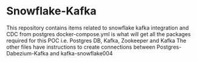 # Snowflake-Kafka
This repository contains items related to snowflake kafka integration and CDC from postgres
docker-compose.yml is what will get all the packages required for this POC i.e. Postgres DB, Kafka, Zookeeper and Kafka
The other files have instructions to create connections between Postgres-Dabezium-Kafka and kafka-snowflake004
